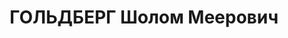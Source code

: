 ---
title: ГОЛЬДБЕРГ Шолом Меерович
description: "Род. в 1903, г. Минск, еврей, обр.: высшее, член/канд. в члены ВКП(б)\
  \ с 1926. Проживал: Минск, ул. Садовая 10, кв. 8. Доцент-историк, Академия наук\
  \ БССР \n  Арестован 03.03.1937. Обв. по ст. 69, 70, 76 УК БССР - участник к/р троцкистско-тер.орг.,\
  \ вредит.деят. в Высшей школе БССР. Приговор: ВК ВС СССР, 24.11.1937 – ВМН с конфискацией\
  \ имущества. Расстрелян 24.11.1937. \n  Реабилитирован ВК ВС СССР 01.08.1957"
---